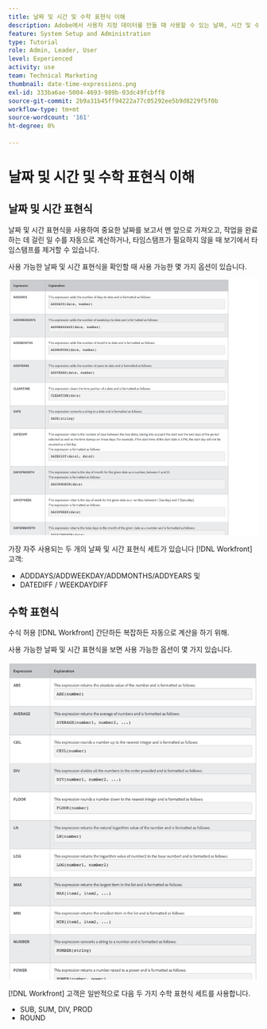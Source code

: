 ```yaml
---
title: 날짜 및 시간 및 수학 표현식 이해
description: Adobe에서 사용자 지정 데이터를 만들 때 사용할 수 있는 날짜, 시간 및 수학 표현식을 알아봅니다 [!UICONTROL Workfront].
feature: System Setup and Administration
type: Tutorial
role: Admin, Leader, User
level: Experienced
activity: use
team: Technical Marketing
thumbnail: date-time-expressions.png
exl-id: 333ba6ae-5004-4693-989b-03dc49fcbff8
source-git-commit: 2b9a31b45ff94222a77c05292ee5b9d8229f5f0b
workflow-type: tm+mt
source-wordcount: '161'
ht-degree: 0%

---
```


# 날짜 및 시간 및 수학 표현식 이해

## 날짜 및 시간 표현식

날짜 및 시간 표현식을 사용하여 중요한 날짜를 보고서 맨 앞으로 가져오고, 작업을 완료하는 데 걸린 일 수를 자동으로 계산하거나, 타임스탬프가 필요하지 않을 때 보기에서 타임스탬프를 제거할 수 있습니다.

사용 가능한 날짜 및 시간 표현식을 확인할 때 사용 가능한 몇 가지 옵션이 있습니다.

![리소스 관리 호출기 1대 설정](assets/DTM01.png)

가장 자주 사용되는 두 개의 날짜 및 시간 표현식 세트가 있습니다 [!DNL Workfront] 고객:

* ADDDAYS/ADDWEEKDAY/ADDMONTHS/ADDYEARS 및
* DATEDIFF / WEEKDAYDIFF

## 수학 표현식

수식 허용 [!DNL Workfront] 간단하든 복잡하든 자동으로 계산을 하기 위해.

사용 가능한 날짜 및 시간 표현식을 보면 사용 가능한 옵션이 몇 가지 있습니다.

![리소스 관리 호출기 1대 설정](assets/math01.png)

[!DNL Workfront] 고객은 일반적으로 다음 두 가지 수학 표현식 세트를 사용합니다.

* SUB, SUM, DIV, PROD
* ROUND
